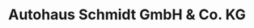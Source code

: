 ---
title: "Autohaus Schmidt GmbH & Co. KG"
url: /pilsting/autohaus-schmidt-gmbh-und-co-kg-2/
shop: Autohaus
---